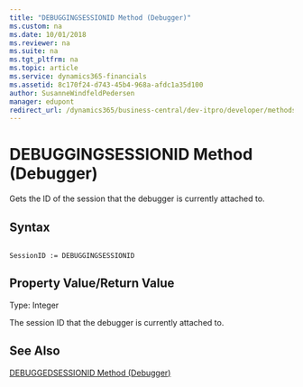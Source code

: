```yaml
---
title: "DEBUGGINGSESSIONID Method (Debugger)"
ms.custom: na
ms.date: 10/01/2018
ms.reviewer: na
ms.suite: na
ms.tgt_pltfrm: na
ms.topic: article
ms.service: dynamics365-financials
ms.assetid: 8c170f24-d743-45b4-968a-afdc1a35d100
author: SusanneWindfeldPedersen
manager: edupont
redirect_url: /dynamics365/business-central/dev-itpro/developer/methods-auto/al-method-reference
---
```


 

# DEBUGGINGSESSIONID Method (Debugger)
Gets the ID of the session that the debugger is currently attached to.  
  
## Syntax  
  
```  
  
SessionID := DEBUGGINGSESSIONID   
```  
  
## Property Value/Return Value  
 Type: Integer  
  
 The session ID that the debugger is currently attached to.  
  
## See Also  
 <!--Links [Debugging](Debugging.md) -->   
 [DEBUGGEDSESSIONID Method \(Debugger\)](devenv-DEBUGGEDSESSIONID-Method-Debugger.md)